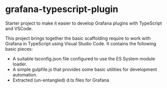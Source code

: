 # grafana-typescript-plugin
Starter project to make it easier to develop Grafana plugins with TypeScript and VSCode.

This project brings together the basic scaffolding require to work with Grafana in TypeScript using Visual Studio Code. It contains the following basic pieces:

* A suitable tsconfig.json file configured to use the ES System module loader.
* A simple gulpfile.js that provides some basic utilities for development automation.
* Extracted (un-entangled) d.ts files for Grafana

